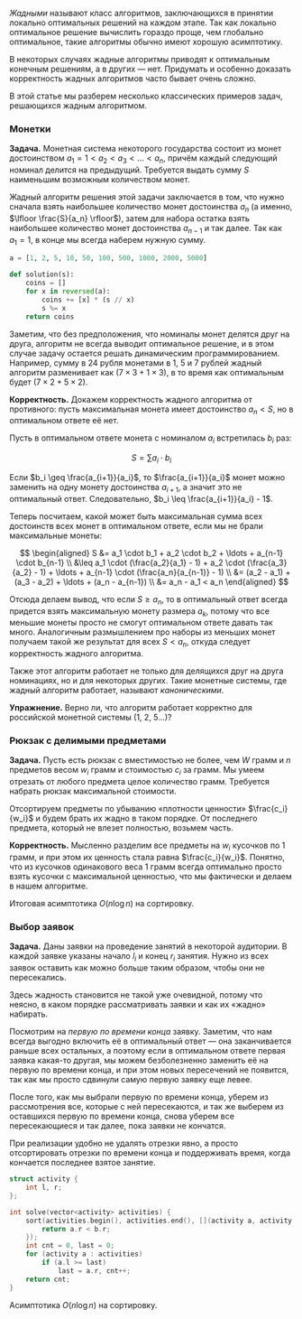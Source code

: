 
*Жадными* называют класс алгоритмов, заключающихся в принятии локально оптимальных решений на каждом этапе. Так как локально оптимальное решение вычислить гораздо проще, чем глобально оптимальное, такие алгоритмы обычно имеют хорошую асимптотику.

В некоторых случаях жадные алгоритмы приводят к оптимальным конечным решениям, а в других — нет. Придумать и особенно доказать корректность жадных алгоритмов часто бывает очень сложно.

В этой статье мы разберем несколько классических примеров задач, решающихся жадным алгоритмом.

### Монетки

**Задача.** Монетная система некоторого государства состоит из монет достоинством $a_1 = 1 < a_2 < a_3 < \ldots < a_n$, причём каждый следующий номинал делится на предыдущий. Требуется выдать сумму $S$ наименьшим возможным количеством монет.

Жадный алгоритм решения этой задачи заключается в том, что нужно сначала взять наибольшее количество монет достоинства $a_n$ (а именно, $\lfloor \frac{S}{a_n} \rfloor$), затем для набора остатка взять наибольшее количество монет достоинства $a_{n-1}$ и так далее. Так как $a_1 = 1$, в конце мы всегда наберем нужную сумму.

```python
a = [1, 2, 5, 10, 50, 100, 500, 1000, 2000, 5000]

def solution(s):
    coins = []
    for x in reversed(a):
        coins += [x] * (s // x)
        s %= x
    return coins
```

Заметим, что без предположения, что номиналы монет делятся друг на друга, алгоритм не всегда выводит оптимальное решение, и в этом случае задачу остается решать динамическим программированием. Например, сумму в 24 рубля монетами в 1, 5 и 7 рублей жадный алгоритм разменивает как $(7 \times 3 + 1 \times 3)$, в то время как оптимальным будет $(7 \times 2 + 5 \times 2)$.

**Корректность.** Докажем корректность жадного алгоритма от противного: пусть максимальная монета имеет достоинство $a_n < S$, но в оптимальном ответе её нет.

Пусть в оптимальном ответе монета с номиналом $a_i$ встретилась $b_i$ раз:

$$
S = \sum a_i \cdot b_i
$$

Если $b_i \geq \frac{a_{i+1}}{a_i}$, то $\frac{a_{i+1}}{a_i}$ монет можно заменить на одну монету достоинства $a_{i+1}$, а значит это не оптимальный ответ. Следовательно, $b_i \leq \frac{a_{i+1}}{a_i} - 1$.

Теперь посчитаем, какой может быть максимальная сумма всех достоинств всех монет в оптимальном ответе, если мы не брали максимальные монеты:

$$
\begin{aligned}
  S &= a_1 \cdot b_1 + a_2 \cdot b_2 + \ldots + a_{n-1} \cdot b_{n-1}
\\  &\leq a_1 \cdot (\frac{a_2}{a_1} - 1) + a_2 \cdot (\frac{a_3}{a_2} - 1) + \ldots + a_{n-1} \cdot (\frac{a_n}{a_{n-1}} - 1)
\\  &= (a_2  - a_1) + (a_3 - a_2) + \ldots + (a_n - a_{n-1})
\\  &= a_n - a_1 < a_n
\end{aligned}
$$

Отсюда делаем вывод, что если $S \geq a_n$, то в оптимальный ответ всегда придется взять максимальную монету размера $a_k$, потому что все меньшие монеты просто не смогут оптимальном ответе давать так много. Аналогичным размышлением про наборы из меньших монет получаем такой же результат для всех $S < a_n$, откуда следует корректность жадного алгоритма.

Также этот алгоритм работает не только для делящихся друг на друга номинациях, но и для некоторых других. Такие монетные системы, где жадный алгоритм работает, называют *каноническими*.

**Упражнение.** Верно ли, что алгоритм работает корректно для российской монетной системы (1, 2, 5…)?

### Рюкзак с делимыми предметами

**Задача.** Пусть есть рюкзак с вместимостью не более, чем $W$ грамм и $n$ предметов весом $w_i$ грамм и стоимостью $c_i$ за грамм. Мы умеем отрезать от любого предмета целое количество грамм. Требуется набрать рюкзак максимальной стоимости.

Отсортируем предметы по убыванию «плотности ценности» $\frac{c_i}{w_i}$ и будем брать их жадно в таком порядке. От последнего предмета, который не влезет полностью, возьмем часть.

**Корректность.** Мысленно разделим все предметы на $w_i$ кусочков по 1 грамм, и при этом их ценность стала равна $\frac{c_i}{w_i}$. Понятно, что из кусочков одинакового веса 1 грамм всегда оптимально просто взять кусочки с максимальной ценностью, что мы фактически и делаем в нашем алгоритме.

Итоговая асимптотика $O(n \log n)$ на сортировку.

### Выбор заявок

**Задача.** Даны заявки на проведение занятий в некоторой аудитории. В каждой заявке указаны начало $l_i$ и конец $r_i$ занятия. Нужно из всех заявок оставить как можно больше таким образом, чтобы они не пересекались.

Здесь жадность становится не такой уже очевидной, потому что неясно, в каком порядке рассматривать заявки и как их «жадно» набирать.

Посмотрим на *первую по времени конца* заявку. Заметим, что нам всегда выгодно включить её в оптимальный ответ — она заканчивается раньше всех остальных, а поэтому если в оптимальном ответе первая заявка какая-то другая, мы можем безболезненно заменить её на первую по времени конца, и при этом новых пересечений не появится, так как мы просто сдвинули самую первую заявку еще левее.

После того, как мы выбрали первую по времени конца, уберем из рассмотрения все, которые с ней пересекаются, и так же выберем из оставшихся первую по времени конца, снова уберем все пересекающиеся и так далее, пока заявки не кончатся.

При реализации удобно не удалять отрезки явно, а просто отсортировать отрезки по времени конца и поддерживать время, когда кончается последнее взятое занятие.

```cpp
struct activity {
    int l, r;
};

int solve(vector<activity> activities) {
    sort(activities.begin(), activities.end(), [](activity a, activity b) {
        return a.r < b.r;
    });
    int cnt = 0, last = 0;
    for (activity a : activities)
        if (a.l >= last)
            last = a.r, cnt++;
    return cnt;
}
```

Асимптотика $O(n \log n)$ на сортировку.